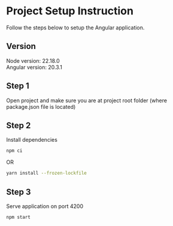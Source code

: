 # Project Setup Instruction

Follow the steps below to setup the Angular application.

## Version

Node version: 22.18.0\
Angular version: 20.3.1

## Step 1

Open project and make sure you are at project root folder (where package.json file is located)

## Step 2

Install dependencies

```bash
npm ci
```

OR

```bash
yarn install --frozen-lockfile
```

## Step 3

Serve application on port 4200

```bash
npm start
```
